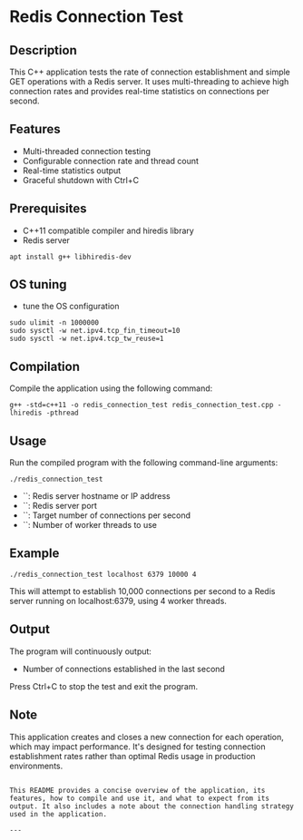 # Redis Connection Test

## Description
This C++ application tests the rate of connection establishment and simple GET operations with a Redis server. It uses multi-threading to achieve high connection rates and provides real-time statistics on connections per second.

## Features
- Multi-threaded connection testing
- Configurable connection rate and thread count
- Real-time statistics output
- Graceful shutdown with Ctrl+C

## Prerequisites
- C++11 compatible compiler and hiredis library
- Redis server
```
apt install g++ libhiredis-dev
```

## OS tuning
- tune the OS configuration
```
sudo ulimit -n 1000000
sudo sysctl -w net.ipv4.tcp_fin_timeout=10
sudo sysctl -w net.ipv4.tcp_tw_reuse=1
```
  
## Compilation
Compile the application using the following command:

```
g++ -std=c++11 -o redis_connection_test redis_connection_test.cpp -lhiredis -pthread
```

## Usage
Run the compiled program with the following command-line arguments:

```
./redis_connection_test    
```

- ``: Redis server hostname or IP address
- ``: Redis server port
- ``: Target number of connections per second
- ``: Number of worker threads to use

## Example
```
./redis_connection_test localhost 6379 10000 4
```

This will attempt to establish 10,000 connections per second to a Redis server running on localhost:6379, using 4 worker threads.

## Output
The program will continuously output:
- Number of connections established in the last second

Press Ctrl+C to stop the test and exit the program.

## Note
This application creates and closes a new connection for each operation, which may impact performance. It's designed for testing connection establishment rates rather than optimal Redis usage in production environments.
```

This README provides a concise overview of the application, its features, how to compile and use it, and what to expect from its output. It also includes a note about the connection handling strategy used in the application.

---

